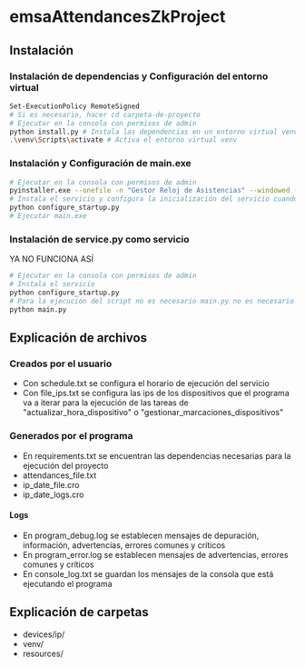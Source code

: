 # emsaAttendancesZkProject

## Instalación

### Instalación de dependencias y Configuración del entorno virtual

```bash
Set-ExecutionPolicy RemoteSigned
# Si es necesario, hacer cd carpeta-de-proyecto
# Ejecutar en la consola con permisos de admin
python install.py # Instala las dependencias en un entorno virtual venv
.\venv\Scripts\activate # Activa el entorno virtual venv
```

### Instalación y Configuración de main.exe

```bash
# Ejecutar en la consola con permisos de admin
pyinstaller.exe --onefile -n "Gestor Reloj de Asistencias" --windowed -i "energiademisiones.ico" --add-data "resources/*;resources" --debug all main.py
# Instala el servicio y configura la inicialización del servicio cuando se enciende la PC
python configure_startup.py
# Ejecutar main.exe
```

### Instalación de service.py como servicio

YA NO FUNCIONA ASÍ

```bash
# Ejecutar en la consola con permisos de admin
# Instala el servicio
python configure_startup.py
# Para la ejecución del script no es necesario main.py no es necesario permisos de admin, sí '.\venv\Scrs\activate'
python main.py
```

## Explicación de archivos

### Creados por el usuario

-   Con schedule.txt se configura el horario de ejecución del servicio
-   Con file_ips.txt se configura las ips de los dispositivos que el programa va a iterar para la ejecución de las tareas de "actualizar_hora_dispositivo" o "gestionar_marcaciones_dispositivos"

### Generados por el programa

-   En requirements.txt se encuentran las dependencias necesarias para la ejecución del proyecto
-   attendances_file.txt
-   ip_date_file.cro
-   ip_date_logs.cro

#### Logs

-   En program_debug.log se establecen mensajes de depuración, información, advertencias, errores comunes y críticos
-   En program_error.log se establecen mensajes de advertencias, errores comunes y críticos
-   En console_log.txt se guardan los mensajes de la consola que está ejecutando el programa

## Explicación de carpetas

-   devices/ip/
-   venv/
-   resources/
